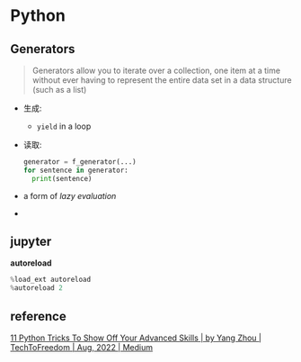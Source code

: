 # Python



## Generators

> Generators allow you to iterate over a collection, one item at a time without ever having to represent the entire data set in a data structure (such as a list)

- 生成: 

  - `yield` in a loop

- 读取:

  ```python
  generator = f_generator(...)
  for sentence in generator:
    print(sentence)
  ```

- a form of *lazy evaluation*

- 

  

## jupyter

**autoreload**

```python
%load_ext autoreload
%autoreload 2
```



## reference

 [11 Python Tricks To Show Off Your Advanced Skills | by Yang Zhou | TechToFreedom | Aug, 2022 | Medium](https://medium.com/techtofreedom/11-python-tricks-to-show-off-your-advanced-skills-4ea2d53a9f7c) 
